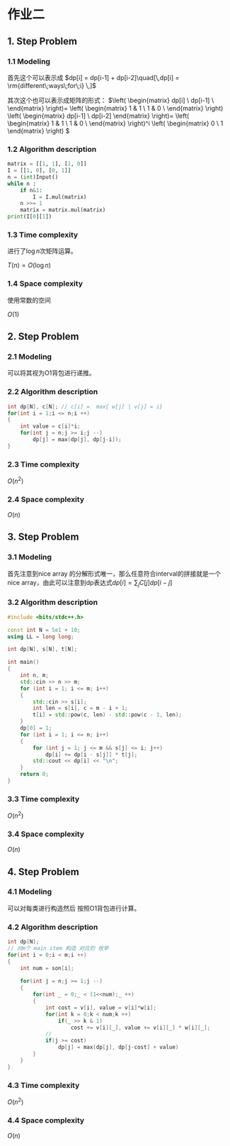 # 作业二

## 1. Step Problem

### 1.1 Modeling

首先这个可以表示成 $dp[i] = dp[i-1] + dp[i-2]\quad[\,dp[i] = \rm{different\;ways\;for\;i} \,]$

其次这个也可以表示成矩阵的形式：
$\left(
\begin{matrix}
dp[i] \\
dp[i-1] \\
\end{matrix}
\right)=
\left(
\begin{matrix}
1 & 1 \\
1 & 0 \\
\end{matrix}
\right)
\left(
\begin{matrix}
dp[i-1] \\
dp[i-2]
\end{matrix}
\right)=
\left(
\begin{matrix}
1 & 1 \\
1 & 0 \\
\end{matrix}
\right)^i
\left(
\begin{matrix}
0 \\
1
\end{matrix}
\right)
$

### 1.2 Algorithm description

```python
matrix = [[1, 1], [1, 0]]
I = [[1, 0], [0, 1]]
n = (int)Input()
while n :
    if n&1:
        I = I.mul(matrix)
    n >>= 1
    matrix = matrix.mul(matrix)
print(I[0][1])
```

### 1.3 Time complexity

进行了$\log{n}$次矩阵运算。

$T(n)=O(\log{n})$

### 1.4 Space complexity

使用常数的空间

$O(1)$

## 2. Step Problem

### 2.1 Modeling

可以将其视为O1背包进行递推。

### 2.2 Algorithm description

```cpp
int dp[N], c[N]; // c[i] =  max{ w[j] | v[j] = i}
for(int i = 1;i <= n;i ++)
{
    int value = c[i]*i;
    for(int j = n;j >= i;j --)
        dp[j] = max(dp[j], dp[j-i]);
}
```

### 2.3 Time complexity

$O(n^2)$

### 2.4 Space complexity

$O(n)$

## 3. Step Problem

### 3.1 Modeling

首先注意到nice array 的分解形式唯一，那么任意符合interval的拼接就是一个nice array，由此可以注意到dp表达式$dp[i]=\sum_jC[j]dp[i-j]$

### 3.2 Algorithm description

```cpp
#include <bits/stdc++.h>

const int N = 5e1 + 10;
using LL = long long;

int dp[N], s[N], t[N];

int main()
{
    int n, m;
    std::cin >> n >> m;
    for (int i = 1; i <= m; i++)
    {
        std::cin >> s[i];
        int len = s[i], c = m - i + 1;
        t[i] = std::pow(c, len) - std::pow(c - 1, len);
    }
    dp[0] = 1;
    for (int i = 1; i <= n; i++)
    {
        for (int j = 1; j <= m && s[j] <= i; j++)
            dp[i] += dp[i - s[j]] * t[j];
        std::cout << dp[i] << "\n";
    }
    return 0;
}
```

### 3.3 Time complexity

$O(n^2)$

### 3.4 Space complexity

$O(n)$

## 4. Step Problem

### 4.1 Modeling

可以对每类进行构造然后 按照O1背包进行计算。

### 4.2 Algorithm description

```cpp
int dp[N];
// 对m个 main item 构造 对应的 枚举
for(int i = 0;i < m;i ++)
{
    int num = son[i];
    
    for(int j = n;j >= 1;j --)
    {
        for(int _ = 0;_ < (1<<num);_ ++)
        {
            int cost = v[i], value = v[i]*w[i];
            for(int k = 0;k < num;k ++)
                if(_ >> k & 1)
                    cost += v[i][_], value += v[i][_] * w[i][_];
            //
            if(j >= cost)
                dp[j] = max(dp[j], dp[j-cost] + value)
        }
    }   
}
```

### 4.3 Time complexity

$O(n^2)$

### 4.4 Space complexity

$O(n)$

